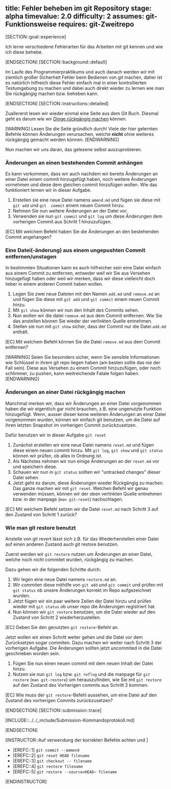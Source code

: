title: Fehler beheben im git Repository
stage: alpha
timevalue: 2.0
difficulty: 2
assumes: git-Funktionsweise
requires: git-Zweitrepo
---

[SECTION::goal::experience]

Ich lerne verschiedene Fehlerarten für das Arbeiten mit git kennen und wie ich diese behebe.

[ENDSECTION]
[SECTION::background::default]

Im Laufe des Programmierpraktikums und auch danach werden wir mit ziemlich großer Sicherheit 
Fehler beim Bedienen von git machen, daher ist es natürlich hilfreich diese Fehler einfach mal 
in einer kontrollierten Testumgebung zu machen und dabei auch direkt wieder zu lernen wie man 
Sie rückgängig machen bzw. beheben kann.

[ENDSECTION]
[SECTION::instructions::detailed]

Zuallererst lesen wir wieder einmal eine Seite aus dem Git Buch. Diesmal geht es darum wie wir 
[Dinge rückgängig machen](https://git-scm.com/book/en/v2/Git-Basics-Undoing-Things) können.

[WARNING]
Lesen Sie die Seite gründlich durch! Viele der hier gelernten Befehle können Änderungen 
verursachen, welche **nicht** ohne weiteres rückgängig gemacht werden können.
[ENDWARNING]

Nun machen wir uns daran, das gelesene selbst auszuprobieren.

### Änderungen an einen bestehenden Commit anhängen

Es kann vorkommen, dass wir auch nachdem wir bereits Änderungen an einer Datei einem commit 
hinzugefügt haben, noch weitere Änderungen vornehmen und diese dem gleichen commit hinzufügen 
wollen. Wie das funktioniert lernen wir in dieser Aufgabe.

1. Erstellen sie eine neue Datei namens `amend.md` und fügen sie diese mit `git add` und `git 
   commit` einem neuen Commit hinzu.
2. Nehmen Sie nun weitere Änderungen an der Datei vor.
3. Verwenden sie nun `git commit` und `git log` um diese Änderungen dem vorherigen Commit aus 
   Schritt 1 hinzuzufügen. 

[EC] Mit welchem Befehl haben Sie die Änderungen an den bestehenden Commit angehangen?

### Eine Datei(-änderung) aus einem ungepushten Commit entfernen/unstagen

In bestimmten Situationen kann es auch hilfreicher sein eine Datei einfach aus einem Commit zu 
entfernen, entweder weil wir Sie aus Versehen hinzugefügt haben oder weil wir merken, dass wir 
diese vielleicht doch lieber in einem anderen Commit haben wollen.

1. Legen Sie zwei neue Dateien mit den Namen `add.md` und `remove.md` an und fügen Sie diese mit 
   `git add` und `git commit` einem neuen Commit hinzu.
2. Mit `git show` können wir nun den Inhalt des Commits sehen.
3. Nun wollen wir die datei `remove.md` aus dem Commit entfernen. Wie Sie das anstellen können 
   Sie wieder der verlinkten Quelle entnehmen. 
4. Stellen sie nun mit `git show` sicher, dass der Commit nur die Datei `add.md` enthält.

[EC] Mit welchem Befehl können Sie die Datei `remove.md` aus dem Commit entfernen?

[WARNING]
Seien Sie besonders sicher, wenn Sie sensible Informationen wie Schlüssel in ihrem git repo 
liegen haben (am besten sollte das nie der Fall sein). Diese aus Versehen zu einem Commit 
hinzuzufügen, oder noch schlimmer, zu pushen, kann weitreichende Fatale folgen haben.
[ENDWARNING]

### Änderungen an einer Datei rückgängig machen

Manchmal merken wir, dass wir Änderungen an einer Datei vorgenommen haben die wir eigentlich gar 
nicht brauchen, z.B. eine ungenutzte Funktion hinzugefügt. Wenn, ausser dieser keine weiteren
Änderungen an einer Datei vorgenommen wurden, können wir einfach git benutzen, um die Datei auf 
ihren letzten Snapshot im vorherigen Commit zurückzusetzen.

Dafür benutzen wir in dieser Aufgabe `git reset`

1. Zunächst erstellen wir eine neue Datei namens `reset.md` und fügen diese einem neuen commit 
   hinzu. Mit `git log`, `git show` und `git status` können wir prüfen, ob alles in Ordnung ist.
2. Als Nächstes nehmen wir nun einige Änderungen an der `reset.md` vor und speichern diese. 
3. Schauen wir nun in `git status` sollten wir "untracked changes" dieser Datei sehen.
4. Jetzt geht es darum, diese Änderungen wieder Rückgängig zu machen. Das ganze machen wir mit 
   `git reset`. Welchen Befehl wir genau verwenden müssen, können wir der oben verlinkten Quelle 
   entnehmen bzw. in der manpage (`man git-reset`) nachschlagen.

[EC] Mit welchem Befehl setzen wir die Datei `reset.md` nach Schritt 3 auf den Zustand von 
Schritt 1 zurück?

### Wie man git restore benutzt

Anstelle von git revert lässt sich z.B. für das Wiederherstellen einer Datei auf einen anderen 
Zustand auch git restore benutzen. 

Zuerst werden wir `git restore` nutzen um Änderungen an einer Datei, welche noch nicht commitet 
wurden, rückgängig zu machen.

Dazu gehen wir die folgenden Schritte durch:

1. Wir legen eine neue Datei namens `restore.md` an.
2. Wir commiten diese mithilfe von `git add` und `git commit` und prüfen mit `git status` ob 
   unsere Änderungen korrekt im Repo aufgezeichnet wurden.
3. Jetzt fügen wir ein paar weitere Zeilen der Datei hinzu und prüfen wieder mit `git status` ob 
   unser repo die Änderungen registriert hat. 
4. Nun können wir `git restore` benutzen, um die Datei wieder auf den Zustand von Schritt 2 
   wiederherzustellen.

[EC] Geben Sie den genutzten `git restore`-Befehl an.

Jetzt wollen wir einen Schritt weiter gehen und die Datei vor dem Zurücksetzen sogar commiten.
Dazu machen wir weiter nach Schritt 3 der vorherigen Aufgabe. Die Änderungen sollten jetzt 
uncommited in die Datei geschrieben worden sein.

1. Fügen Sie nun einen neuen commit mit dem neuen Inhalt der Datei hinzu.
2. Nutzen sie nun `git log` bzw. `git reflog` und die manpage für `git restore` (`man git-restore`)
   um herauszufinden, wie Sie mit `git restore` auf den Zustand des Vorherigen commits aus 
   Schritt 2 kommen.

[EC] Wie muss der `git restore`-Befehl aussehen, um eine Datei auf den Zustand des vorherigen 
Commits zurückzusetzen?

[ENDSECTION]
[SECTION::submission::trace]

[INCLUDE::../../_include/Submission-Kommandoprotokoll.md]

[ENDSECTION]

[INSTRUCTOR::Auf verwendung der korrekten Befehle achten und ]

- [EREFC::1] `git commit --ammend`
- [EREFC::2] `git reset HEAD filename`
- [EREFC::3] `git checkout -- filename`
- [EREFC::4] `git restore filename`
- [EREFC::5] `git restore --source=HEAD~ filename`

[ENDINSTRUCTOR]
